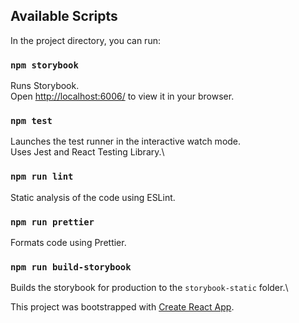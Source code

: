 
## Available Scripts

In the project directory, you can run:

### `npm storybook`

Runs Storybook.\
Open [http://localhost:6006/](http://localhost:6006/) to view it in your browser.

### `npm test`

Launches the test runner in the interactive watch mode.\
Uses Jest and React Testing Library.\

### `npm run lint`

Static analysis of the code using ESLint.

### `npm run prettier`

Formats code using Prettier.

### `npm run build-storybook`

Builds the storybook for production to the `storybook-static` folder.\


This project was bootstrapped with [Create React App](https://github.com/facebook/create-react-app).